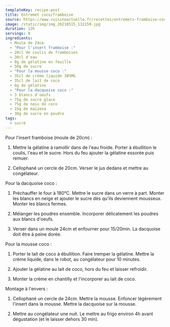 ```yaml
---
templateKey: recipe-post
title: Entremet coco/framboise
source: https://www.cuisineactuelle.fr/recettes/entremets-framboise-coco-346643
image: /static/img/img_20210515_132159.jpg
duration: 12h
servings: 8
ingredients:
  - Moule de 24cm
  - "Pour l'insert framboise :"
  - 20cl de coulis de framboises
  - 30cl d'eau
  - 8g de gélatine en feuille
  - 50g de sucre
  - "Pour la mousse coco :"
  - 35cl de crème liquide 30%MG
  - 35cl de lait de coco
  - 6g de gélatine
  - "Pour la dacquoise coco :"
  - 3 blancs d'oeufs
  - 75g de sucre glace
  - 75g de noix de coco
  - 15g de maïzena
  - 30g de sucre en poudre
tags:
  - sucré
---
```

Pour l'insert framboise (moule de 20cm) :

1. Mettre la gélatine à ramollir dans de l'eau froide. Porter à ébullition le coulis, l'eau et le sucre. Hors du feu ajouter la gélatine essorée puis remuer.

2. Cellophané un cercle de 20cm. Verser le jus dedans et mettre au congélateur.

Pour la dacquoise coco :

1. Préchauffer le four à 180°C. Mettre le sucre dans un verre à part. Monter les blancs en neige et ajouter le sucre dès qu'ils deviennent mousseux. Monter les blancs fermes.

2.  Mélanger les poudres ensemble. Incorporer délicatement les poudres aux blancs d'oeufs. 

3. Verser dans un moule 24cm et enfourner pour 15/20min. La dacquoise doit être à peine dorée.

Pour la mousse coco :

1. Porter le lait de coco à ébullition. Faire tremper la gélatine. Mettre la crème liquide, dans le robot, au congélateur pour 10 minutes. 

2. Ajouter la gélatine au lait de coco, hors du feu et laisser refroidir.

3. Monter la crème en chantilly et l'incorporer au lait de coco.

Montage à l'envers :

1. Cellophané un cercle de 24cm. Mettre la mousse. Enfoncer légèrement l'insert dans la mousse. Mettre la dacquoise sur la mousse.

2. Mettre au congélateur une nuit. Le mettre au frigo environ 4h avant dégustation (et le laisser dehors 30 min).